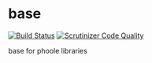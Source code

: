 # base
[![Build Status](https://travis-ci.com/phoole/base.svg?branch=master)](https://travis-ci.com/phoole/base)
[![Scrutinizer Code Quality](https://scrutinizer-ci.com/g/phoole/base/badges/quality-score.png?b=master)](https://scrutinizer-ci.com/g/phoole/base/?branch=master)

base for phoole libraries
